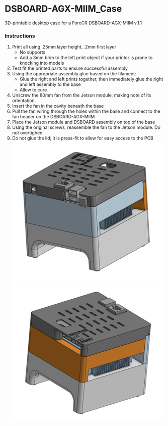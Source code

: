 # DSBOARD-AGX-MIIM_Case
3D-printable desktop case for a ForeCR DSBOARD-AGX-MIIM v.1.1
### Instructions
1. Print all using .25mm layer height, .2mm first layer
   - No supports
   - Add a 3mm brim to the left print object if your printer is prone to knocking into models
2. Test fit the printed parts to ensure successful assembly
3. Using the appropriate assembly glue based on the filament:
   - Glue the right and left prints together, then immediately glue the right and left assembly to the base
   - Allow to cure
4. Unscrew the 80mm fan from the Jetson module, making note of its orientation.
5. Insert the fan in the cavity beneath the base
6. Pull the fan wiring through the holes within the base and connect to the fan header on the DSBOARD-AGX-MIIM
7. Place the Jetson module and DSBOARD assembly on top of the base
8. Using the original screws, reassemble the fan to the Jetson module.  Do not overtighen. 
9. Do not glue the lid; it is press-fit to allow for easy access to the PCB  
![Assembled Case Image 1](https://github.com/Xorlent/DSBOARD-AGX-MIIM_Case/blob/main/images/DSBOARD-AGX-MIIM%20Assembly1.png)
![Assembled Case Image 2](https://github.com/Xorlent/DSBOARD-AGX-MIIM_Case/blob/main/images/DSBOARD-AGX-MIIM%20Assembly2.png)
